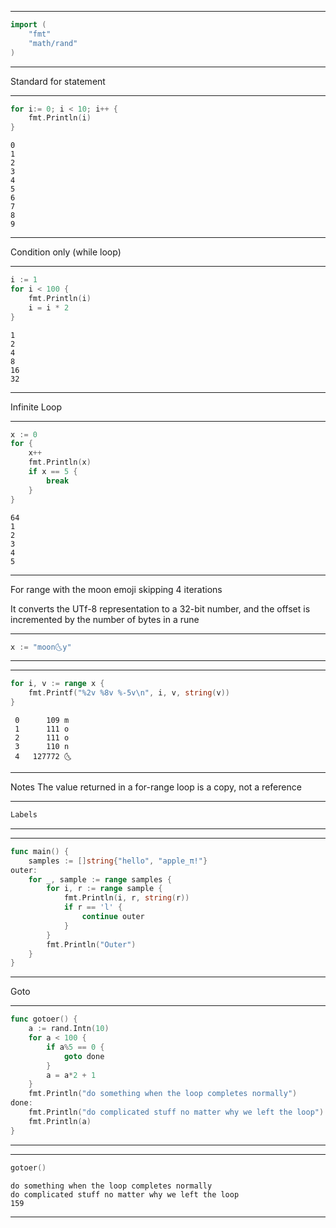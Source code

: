 
---
```go
import (
	"fmt"
	"math/rand"
)
```
---
Standard for statement

---
```go
for i:= 0; i < 10; i++ {
	fmt.Println(i)
}
```
```output
0
1
2
3
4
5
6
7
8
9
```
---
Condition only (while loop)


---
```go
i := 1
for i < 100 {
	fmt.Println(i)
	i = i * 2
}
```
```output
1
2
4
8
16
32
```
---
Infinite Loop

---
```go
x := 0
for {
	x++
	fmt.Println(x)
	if x == 5 {
		break
	}
}
```
```output
64
1
2
3
4
5
```
---
For range with the moon emoji skipping 4 iterations

It converts the UTf-8 representation to a 32-bit number, and the offset is incremented by the number of bytes in a rune

---
```go
x := "moon🌜y"
```
---
---
```go
for i, v := range x {
	fmt.Printf("%2v %8v %-5v\n", i, v, string(v))
}
```
```output
 0      109 m    
 1      111 o    
 2      111 o    
 3      110 n    
 4   127772 🌜    
```
---
Notes
The value returned in a for-range loop is a copy, not a reference 

---
```go
Labels
```
---
---
```go
func main() {
	samples := []string{"hello", "apple_π!"}
outer:
	for _, sample := range samples {
		for i, r := range sample {
			fmt.Println(i, r, string(r))
			if r == 'l' {
				continue outer
			}
		}
		fmt.Println("Outer")
	}
}

```
---
Goto

---
```go
func gotoer() {
	a := rand.Intn(10)
	for a < 100 {
		if a%5 == 0 {
			goto done
		}
		a = a*2 + 1
	}
	fmt.Println("do something when the loop completes normally")
done:
	fmt.Println("do complicated stuff no matter why we left the loop")
	fmt.Println(a)
}
```
---
---
```go
gotoer()
```
```output
do something when the loop completes normally
do complicated stuff no matter why we left the loop
159
```
---


